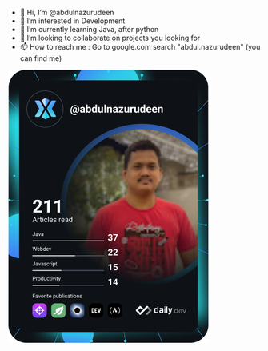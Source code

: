 - 👋 Hi, I’m @abdulnazurudeen
- 👀 I’m interested in Development
- 🌱 I’m currently learning Java, after python
- 💞️ I’m looking to collaborate on projects you looking for
- 📫 How to reach me : Go to google.com search "abdul.nazurudeen" (you can find me)

<!---
abdulnazurudeen/abdulnazurudeen is a ✨ special ✨ repository because its `README.md` (this file) appears on your GitHub profile.
You can click the Preview link to take a look at your changes.
--->
<a href="https://app.daily.dev/abdulnazurudeen"><img src="https://github.com/abdulnazurudeen/abdulnazurudeen/blob/main/devcard.svg" width="400" alt="Abdul Nazurudeen's Dev Card"/></a>
